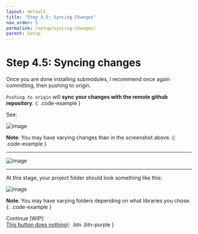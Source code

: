 ```yaml
---
layout: default
title: "Step 4.5: Syncing Changes"
nav_order: 5
permalink: /setup/syncing-changes/
parent: Setup
---
```


# Step 4.5: Syncing changes

Once you are done installing submodules, I recommend once again committing, then pushing to origin.

`Pushing to origin` will **sync your changes with the remote github repository**.
{: .code-example }

See:

![image](https://user-images.githubusercontent.com/23428162/177290902-a2be19e0-e66f-40ef-bb5a-da538a327f3e.png)

**Note**: You may have varying changes than in the screenshot above.
{: .code-example }

---

![image](https://user-images.githubusercontent.com/23428162/151123430-c43cd289-543c-45ee-801e-ca7f93fbdc38.png)

---

At this stage, your project folder should look something like this:

![image](https://user-images.githubusercontent.com/23428162/177289616-35c53caf-9ff9-4243-a425-0c9275b65c30.png)

**Note**: You may have varying folders depending on what libraries you chose.
{: .code-example }

Continue [WIP]: <br>
[This button does nothing](/){: .btn .btn-purple }
